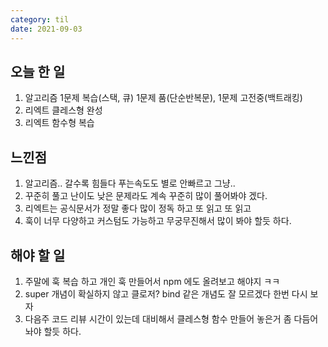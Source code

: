 ```yaml
---
category: til
date: 2021-09-03
---
```


## 오늘 한 일

1. 알고리즘 1문제 복습(스택, 큐) 1문제 품(단순반복문), 1문제 고전중(백트래킹)
2. 리엑트 클레스형 완성
3. 리엑트 함수형 복습

## 느낀점

1. 알고리즘.. 갈수록 힘들다 푸는속도도 별로 안빠르고 그냥..
2. 꾸준히 풀고 난이도 낮은 문제라도 계속 꾸준히 많이 풀어봐야 겠다.
3. 리엑트는 공식문서가 정말 좋다 많이 정독 하고 또 읽고 또 읽고
4. 훅이 너무 다양하고 커스텀도 가능하고 무궁무진해서 많이 봐야 할듯 하다.

## 해야 할 일

1. 주말에 훅 복습 하고 개인 훅 만들어서 npm 에도 올려보고 해야지 ㅋㅋ
2. super 개념이 확실하지 않고 클로저? bind 같은 개념도 잘 모르겠다 한번 다시 보자
3. 다음주 코드 리뷰 시간이 있는데 대비해서 클레스형 함수 만들어 놓은거 좀 다듬어 놔야 할듯 하다.
